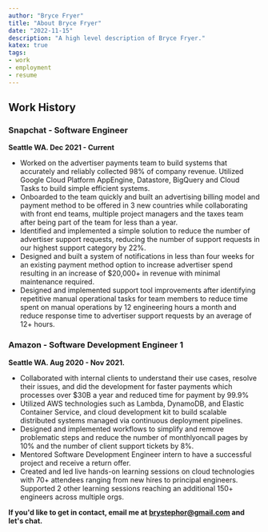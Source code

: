 ```yaml
---
author: "Bryce Fryer"
title: "About Bryce Fryer"
date: "2022-11-15"
description: "A high level description of Bryce Fryer."
katex: true
tags: 
- work
- employment
- resume
---
```


## Work History

### Snapchat - Software Engineer

**Seattle WA. Dec 2021 - Current**

* Worked on the advertiser payments team to build systems that accurately and reliably collected 98% of company
revenue. Utilized Google Cloud Platform AppEngine, Datastore, BigQuery and Cloud Tasks to build simple
efficient systems.
* Onboarded to the team quickly and built an advertising billing model and payment method to be offered in 3 new
countries while collaborating with front end teams, multiple project managers and the taxes team after being part
of the team for less than a year.
* Identified and implemented a simple solution to reduce the number of advertiser support requests, reducing the
number of support requests in our highest support category by 22%.
* Designed and built a system of notifications in less than four weeks for an existing payment method option to
increase advertiser spend resulting in an increase of $20,000+ in revenue with minimal maintenance required.
* Designed and implemented support tool improvements after identifying repetitive manual operational tasks for
team members to reduce time spent on manual operations by 12 engineering hours a month and reduce response
time to advertiser support requests by an average of 12+ hours.

### Amazon - Software Development Engineer 1

**Seattle WA. Aug 2020 - Nov 2021.**

* Collaborated with internal clients to understand their use cases, resolve 
their issues, and did the development for faster payments which processes 
over $30B a year and reduced time for payment by 99.9%
* Utilized AWS technologies such as Lambda, DynamoDB, and Elastic Container 
Service, and cloud development kit to build scalable distributed systems 
managed via continuous deployment pipelines.
* Designed and implemented workflows to simplify and remove problematic 
steps and reduce the number of monthlyoncall pages by 10% and the number of
client support tickets by 8%.
* Mentored Software Development Engineer intern to have a successful project 
and receive a return offer.
* Created and led live hands-on learning sessions on cloud technologies with 
70+ attendees ranging from new hires to principal engineers. Supported 2 
other learning sessions reaching an additional 150+ engineers across multiple orgs.

**If you'd like to get in contact, email me at brystephor@gmail.com and let's chat.**
